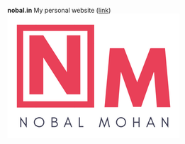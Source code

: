 **nobal.in** My personal website ([link](https://github.com/jekyll/jekyll))
![Nobal Mohan](/images/N.png "Nobal Mohan")
